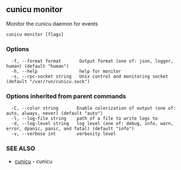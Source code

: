 ## cunicu monitor

Monitor the cunicu daemon for events

```
cunicu monitor [flags]
```

### Options

```
  -f, --format format       Output format (one of: json, logger, human) (default "human")
  -h, --help                help for monitor
  -s, --rpc-socket string   Unix control and monitoring socket (default "/var/run/cunicu.sock")
```

### Options inherited from parent commands

```
  -C, --color string       Enable colorization of output (one of: auto, always, never) (default "auto")
  -l, --log-file string    path of a file to write logs to
  -d, --log-level string   log level (one of: debug, info, warn, error, dpanic, panic, and fatal) (default "info")
  -v, --verbose int        verbosity level
```

### SEE ALSO

* [cunicu](cunicu.md)	 - cunicu

